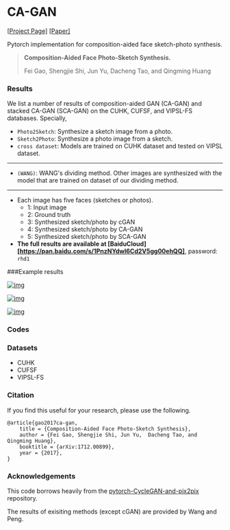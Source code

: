 # CA-GAN

[[Project Page\]](https://github.com/fei-hdu/ca-gan/) [[Paper\]](https://arxiv.org/abs/1712.00899) 

Pytorch implementation for composition-aided face sketch-photo synthesis.

> **Composition-Aided Face Photo-Sketch Synthesis.**
>
> Fei Gao, Shengjie Shi, Jun Yu,  Dacheng Tao, and Qingming Huang

### Results

We list a number of results of composition-aided GAN (CA-GAN) and stacked CA-GAN (SCA-GAN) on the CUHK, CUFSF, and VIPSL-FS databases.  Specially, 

- `Photo2Sketch`: Synthesize a sketch image from a photo.
- `Sketch2Photo`: Synthesize a photo image from a sketch.
- `cross dataset`: Models are trained on CUHK dataset and tested on VIPSL dataset.

------

- `(WANG)`: WANG's dividing method. Other images are synthesized with the  model that are trained on dataset of our dividing method. 

------

- Each image has five faces (sketches or photos). 
  - 1: Input image
  - 2: Ground truth
  - 3: Synthesized sketch/photo by cGAN
  - 4: Synthesized sketch/photo by CA-GAN
  - 5: Synthesized sketch/photo by SCA-GAN
- **The full results are available at [BaiduCloud][https://pan.baidu.com/s/1PnzNYdwl6Cd2V5gg00ehQQ]**, password: `rhd1`

###Example results



[![img](https://github.com/fei-hdu/ca-gan/Examples/fig_celeb_sketch.jpg)](https://github.com/junyanz/BicycleGAN/blob/master/imgs/teaser.jpg)

[![img](https://github.com/fei-hdu/ca-gan/Examples/fig_sketch_vipsl.jpg)](https://github.com/junyanz/BicycleGAN/blob/master/imgs/teaser.jpg)

[![img](https://github.com/fei-hdu/ca-gan/Examples/fig_photo_vipsl.jpg)](https://github.com/junyanz/BicycleGAN/blob/master/imgs/teaser.jpg)



### Codes



### Datasets

- CUHK
- CUFSF
- VIPSL-FS

### Citation

If you find this useful for your research, please use the following.

```
@article{gao2017ca-gan,
	title = {Composition-Aided Face Photo-Sketch Synthesis},
	author = {Fei Gao, Shengjie Shi, Jun Yu,  Dacheng Tao, and Qingming Huang},
	booktitle = {arXiv:1712.00899},
	year = {2017},
}
```

### Acknowledgements

This code borrows heavily from the [pytorch-CycleGAN-and-pix2pix](https://github.com/junyanz/pytorch-CycleGAN-and-pix2pix) repository.

The results of exisiting methods (except cGAN) are provided by Wang and Peng. 